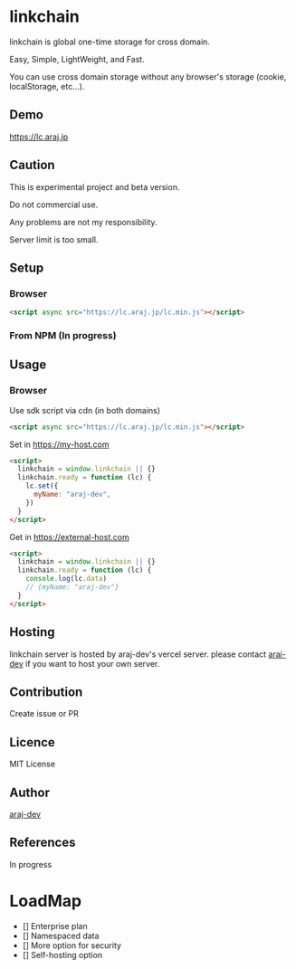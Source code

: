 # linkchain

linkchain is global one-time storage for cross domain.

Easy, Simple, LightWeight, and Fast.

You can use cross domain storage without any browser's storage (cookie, localStorage, etc...).

## Demo
https://lc.araj.jp

## Caution

This is experimental project and beta version.

Do not commercial use.

Any problems are not my responsibility.

Server limit is too small.

## Setup

### Browser

```html
<script async src="https://lc.araj.jp/lc.min.js"></script>
```

### From NPM (In progress)

## Usage

### Browser

Use sdk script via cdn (in both domains)

```html
<script async src="https://lc.araj.jp/lc.min.js"></script>
```

Set in https://my-host.com

```html
<script>
  linkchain = window.linkchain || {}
  linkchain.ready = function (lc) {
    lc.set({
      myName: "araj-dev",
    })
  }
</script>
```

Get in https://external-host.com
```html
<script>
  linkchain = window.linkchain || {}
  linkchain.ready = function (lc) {
    console.log(lc.data)
    // {myName: "araj-dev"}
  }
</script>
```

## Hosting

linkchain server is hosted by araj-dev's vercel server.
please contact [araj-dev](ja.fileonly@gmail.com) if you want to host your own server.

## Contribution

Create issue or PR

## Licence

MIT License

## Author

[araj-dev](https://github.com/araj-dev)

## References

In progress

# LoadMap

- [] Enterprise plan
- [] Namespaced data
- [] More option for security
- [] Self-hosting option
